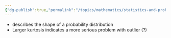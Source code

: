```yaml
---
{"dg-publish":true,"permalink":"/topics/mathematics/statistics-and-probabilities/statistics/kurtosis/","dgHomeLink":true,"dgPassFrontmatter":false}
---
```



- describes the shape of a probability distribution
- Larger kurtosis indicates a more serious problem with outlier (?)

